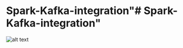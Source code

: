 # Spark-Kafka-integration"# Spark-Kafka-integration" 

![alt text](https://github.com/Ghassen-Da/Spark-streaming-wordcount/blob/main/cap-1.jpg)
